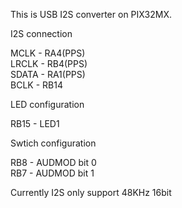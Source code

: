 This is USB I2S converter on PIX32MX.  

I2S connection  

MCLK - RA4(PPS)  
LRCLK - RB4(PPS)  
SDATA - RA1(PPS)  
BCLK - RB14  

LED configuration  

RB15 - LED1  

Swtich configuration  

RB8 - AUDMOD bit 0  
RB7 - AUDMOD bit 1  

Currently I2S only support 48KHz 16bit  

